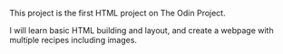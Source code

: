This project is the first HTML project on The Odin Project.

I will learn basic HTML building and layout, and create a webpage with multiple recipes including images.